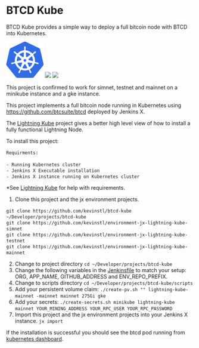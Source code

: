 # BTCD Kube

BTCD Kube provides a simple way to deploy a full bitcoin node with BTCD into Kubernetes.           

[<img src="https://raw.githubusercontent.com/kubernetes/kubernetes/master/logo/logo.png" width="100px">](https://kubernetes.io/docs/home "Kubernetes")  [<img src="https://avatars3.githubusercontent.com/u/10235229?s=200&v=4" width="100px">](https://github.com/btcsuite/btcd "BTCD")  [<img src="https://jenkins.io/images/logos/jenkins-x/jenkins-x-256.png" width="100px">](https://jenkins-x.io "Jenkins X")

This project is confirmed to work for simnet, testnet and mainnet on a minikube instance and a gke instance.

This project implements a full bitcoin node running in Kubernetes using https://github.com/btcsuite/btcd deployed by Jenkins X. 

The [Lightning Kube](https://github.com/kevinstl/lightning-kube) project gives a better high level view of how to install a fully functional Lightning Node. 


To install this project:
```
Requirments:

- Running Kubernetes cluster
- Jenkins X Executable installation
- Jenkins X instance running on Kubernetes cluster
```
*See [Lightning Kube](https://github.com/kevinstl/lightning-kube) for help with requirements.

1. Clone this project and the jx environment projects. 
```
git clone https://github.com/kevinstl/btcd-kube ~/Developer/projects/btcd-kube
git clone https://github.com/kevinstl/environment-jx-lightning-kube-simnet
git clone https://github.com/kevinstl/environment-jx-lightning-kube-testnet
git clone https://github.com/kevinstl/environment-jx-lightning-kube-mainnet
```
2. Change to project directory `cd ~/Developer/projects/btcd-kube`
3. Change the following variables in the [Jenkinsfile](./Jenkinsfile) to match your setup: ORG, APP_NAME, GITHUB_ADDRESS and ENV_REPO_PREFIX.
4. Change to scripts directory `cd ~/Developer/projects/btcd-kube/scripts`
5.  Add your persistent volume claim: `./create-pv.sh "" lightning-kube-mainnet -mainnet mainnet 275Gi gke` 
6.  Add your secrets: `./create-secrets.sh minikube lightning-kube mainnet YOUR_MINING_ADDRESS YOUR_RPC_USER YOUR_RPC_PASSWORD` 
7. Import this project and the jx environment projects into your Jenkins X instance. `jx import`

If the installation is successful you should see the btcd pod running from [kubernetes dashboard](http://minikube-easy:30000/#!/pod?namespace=lightning-kube).
